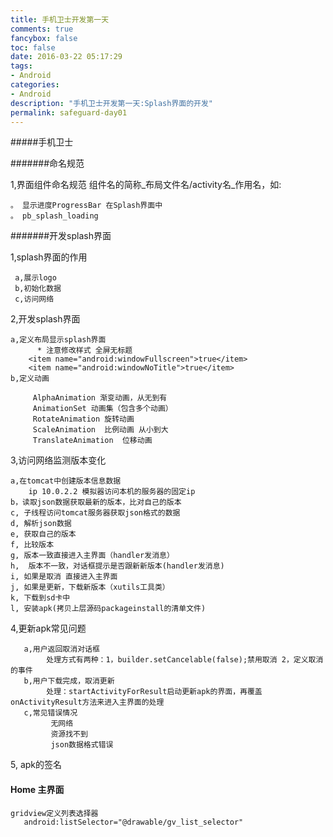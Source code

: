 ```yaml
---
title: 手机卫士开发第一天
comments: true
fancybox: false
toc: false
date: 2016-03-22 05:17:29
tags:
- Android
categories:
- Android
description: "手机卫士开发第一天:Splash界面的开发"
permalink: safeguard-day01
---
```

#####手机卫士

#######命名规范

1,界面组件命名规范
   组件名的简称_布局文件名/activity名_作用名，如:
 
	。 显示进度ProgressBar 在Splash界面中 
	。 pb_splash_loading

#######开发splash界面

1,splash界面的作用

     a,展示logo
     b,初始化数据
     c,访问网络
2,开发splash界面

    a,定义布局显示splash界面
          * 注意修改样式 全屏无标题
        <item name="android:windowFullscreen">true</item>
        <item name="android:windowNoTitle">true</item>
    b,定义动画

         AlphaAnimation 渐变动画，从无到有
         AnimationSet 动画集（包含多个动画）
         RotateAnimation 旋转动画
         ScaleAnimation  比例动画 从小到大
         TranslateAnimation  位移动画 

3,访问网络监测版本变化 

    a,在tomcat中创建版本信息数据   
        ip 10.0.2.2 模拟器访问本机的服务器的固定ip 
    b，读取json数据获取最新的版本，比对自己的版本
    c, 子线程访问tomcat服务器获取json格式的数据
    d, 解析json数据
    e, 获取自己的版本
    f, 比较版本
    g, 版本一致直接进入主界面（handler发消息）
    h,  版本不一致，对话框提示是否跟新新版本(handler发消息)
    i, 如果是取消 直接进入主界面 
    j, 如果是更新，下载新版本（xutils工具类）
    k, 下载到sd卡中
    l, 安装apk(拷贝上层源码packageinstall的清单文件)

4,更新apk常见问题

	   a,用户返回取消对话框
	        处理方式有两种：1，builder.setCancelable(false);禁用取消 2，定义取消的事件
	   b,用户下载完成，取消更新
	        处理：startActivityForResult启动更新apk的界面，再覆盖onActivityResult方法来进入主界面的处理
	   c,常见错误情况
	         无网络
	         资源找不到
	         json数据格式错误

5, apk的签名

#### Home 主界面

    gridview定义列表选择器
       android:listSelector="@drawable/gv_list_selector"
      
